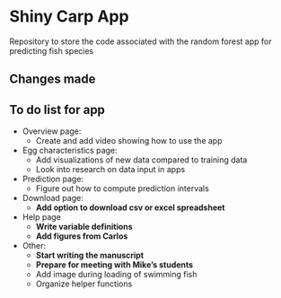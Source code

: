 
# Shiny Carp App

Repository to store the code associated with the random forest app for
predicting fish species

## Changes made

## To do list for app

  - Overview page:
      - Create and add video showing how to use the app
  - Egg characteristics page:
      - Add visualizations of new data compared to training data
      - Look into research on data input in apps
  - Prediction page:
      - Figure out how to compute prediction intervals
  - Download page:
      - **Add option to download csv or excel spreadsheet**
  - Help page
      - **Write variable definitions**
      - **Add figures from Carlos**
  - Other:
      - **Start writing the manuscript**
      - **Prepare for meeting with Mike’s students**
      - Add image during loading of swimming fish
      - Organize helper functions
